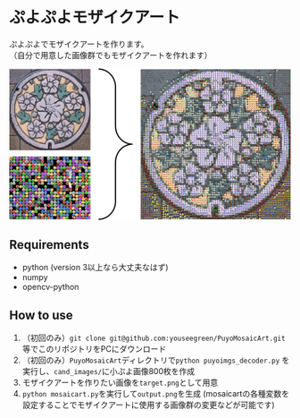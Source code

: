# ぷよぷよモザイクアート
ぷよぷよでモザイクアートを作ります。  
（自分で用意した画像群でもモザイクアートを作れます）

![](demo/demo.png)

## Requirements
- python (version 3以上なら大丈夫なはず)
- numpy
- opencv-python

## How to use
1. （初回のみ）```git clone git@github.com:youseegreen/PuyoMosaicArt.git``` 等でこのリポジトリをPCにダウンロード
2. （初回のみ）```PuyoMosaicArt```ディレクトリで```python puyoimgs_decoder.py``` を実行し、```cand_images/```に小ぷよ画像800枚を作成
3. モザイクアートを作りたい画像を```target.png```として用意
4. ```python mosaicart.py```を実行して```output.png```を生成
(mosaicartの各種変数を設定することでモザイクアートに使用する画像群の変更などが可能です)
